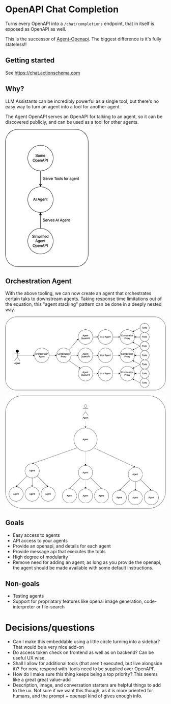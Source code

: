 # OpenAPI Chat Completion

Turns every OpenAPI into a `/chat/completions` endpoint, that in itself is exposed as OpenAPI as well.

This is the successor of [Agent-Openapi](https://github.com/CodeFromAnywhere/agent-openapi). The biggest difference is it's fully stateless!!

## Getting started

See https://chat.actionschema.com

## Why?

LLM Assistants can be incredibly powerful as a single tool, but there's no easy way to turn an agent into a tool for another agent.

The Agent OpenAPI serves an OpenAPI for talking to an agent, so it can be discovered publicly, and can be used as a tool for other agents.

![](agent-openapi.drawio.png)

## Orchestration Agent

With the above tooling, we can now create an agent that orchestrates certain taks to downstream agents. Taking response time limitations out of the equation, this "agent stacking" pattern can be done in a deeply nested way.

![](orchestration-agent.drawio.png)

![](agent-stacking.drawio.png)

## Goals

- Easy access to agents
- API access to your agents
- Provide an openapi, and details for each agent
- Provide message api that executes the tools
- High degree of modularity
- Remove need for adding an agent; as long as you provide the openapi, the agent should be made available with some default instructions.

## Non-goals

- Testing agents
- Support for propriatary features like openai image generation, code-interpreter or file-search

# Decisions/questions

- Can I make this embeddable using a little circle turning into a sidebar? That would be a very nice add-on
- Do access token check on frontend as well as on backend? Can be useful UX wise.
- Shall I allow for additional tools (that aren't executed, but live alongside it)? For now, respond with 'tools need to be supplied over OpenAPI'.
- How do I make sure this thing keeps being a top priority? This seems like a great great value-add
- Description, image, and conversation starters are helpful things to add to the ux. Not sure if we want this though, as it is more oriented for humans, and the prompt + openapi kind of gives enough info.
